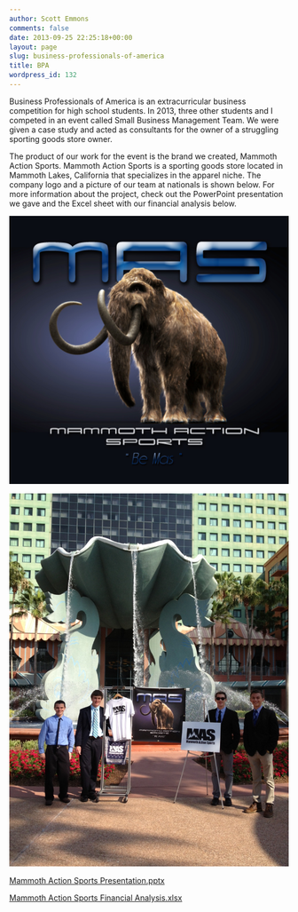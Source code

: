 ```yaml
---
author: Scott Emmons
comments: false
date: 2013-09-25 22:25:18+00:00
layout: page
slug: business-professionals-of-america
title: BPA
wordpress_id: 132
---
```


Business Professionals of America is an extracurricular business competition for high school students. In 2013, three other students and I competed in an event called Small Business Management Team. We were given a case study and acted as consultants for the owner of a struggling sporting goods store owner.

The product of our work for the event is the brand we created, Mammoth Action Sports. Mammoth Action Sports is a sporting goods store located in Mammoth Lakes, California that specializes in the apparel niche. The company logo and a picture of our team at nationals is shown below. For more information about the project, check out the PowerPoint presentation we gave and the Excel sheet with our financial analysis below.


![Mammoth Action Sports Logo](/assets/Mammoth-Action-Sports-Logo.jpg)

![BPA Nationals 2013](/assets/BPA-Nationals-2013.jpg)

[Mammoth Action Sports Presentation.pptx](/assets/Mammoth-Action-Sports-Presentation.pptx)

[Mammoth Action Sports Financial Analysis.xlsx](/assets/Mammoth-Action-Sports-Financial-Analysis.xlsx)
